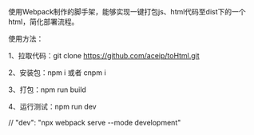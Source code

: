 使用Webpack制作的脚手架，能够实现一键打包js、html代码至dist下的一个html，简化部署流程。

使用方法：

1、拉取代码：git clone https://github.com/aceip/toHtml.git

2、安装包：npm i 或者 cnpm i

3、打包：npm run build

4、运行测试：npm run dev

   // "dev": "npx webpack serve --mode development"